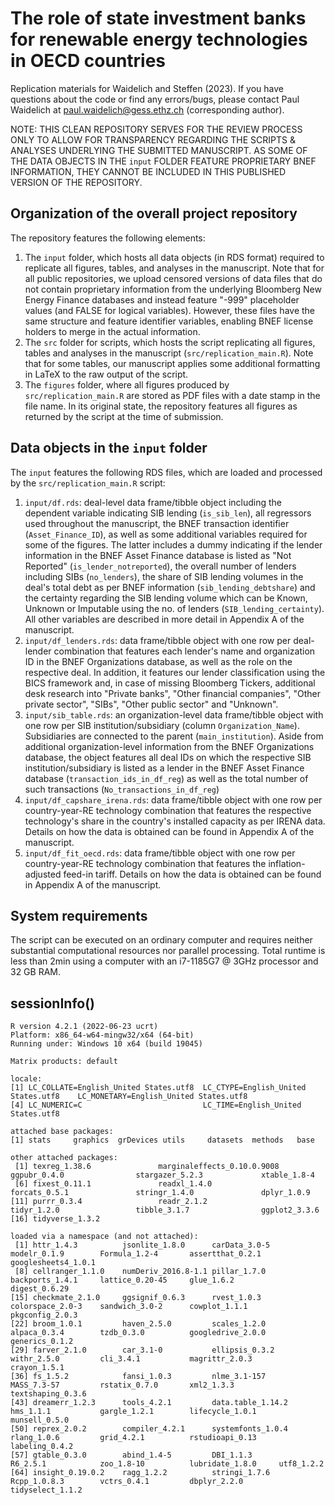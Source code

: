 # The role of state investment banks for renewable energy technologies in OECD countries
Replication materials for Waidelich and Steffen (2023). If you have questions about the code or find any errors/bugs, please contact Paul Waidelich at paul.waidelich@gess.ethz.ch (corresponding author).

NOTE: THIS CLEAN REPOSITORY SERVES FOR THE REVIEW PROCESS ONLY TO ALLOW FOR TRANSPARENCY REGARDING THE SCRIPTS & ANALYSES UNDERLYING THE SUBMITTED MANUSCRIPT. AS SOME OF THE DATA OBJECTS IN THE `input` FOLDER FEATURE PROPRIETARY BNEF INFORMATION, THEY CANNOT BE INCLUDED IN THIS PUBLISHED VERSION OF THE REPOSITORY.

## Organization of the overall project repository
The repository features the following elements:
1. The `input` folder, which hosts all data objects (in RDS format) required to replicate all figures, tables, and analyses in the manuscript. Note that for all public repositories, we upload censored versions of data files that do not contain proprietary information from the underlying Bloomberg New Energy Finance databases and instead feature "-999" placeholder values (and FALSE for logical variables). However, these files have the same structure and feature identifier variables, enabling BNEF license holders to merge in the actual information.
2. The `src` folder for scripts, which hosts the script replicating all figures, tables and analyses in the manuscript (`src/replication_main.R`). Note that for some tables, our manuscript applies some additional formatting in LaTeX to the raw output of the script.
3. The `figures` folder, where all figures produced by `src/replication_main.R` are stored as PDF files with a date stamp in the file name. In its original state, the repository features all figures as returned by the script at the time of submission.

## Data objects in the `input` folder
The  `input` features the following RDS files, which are loaded and processed by the `src/replication_main.R` script:
1. `input/df.rds`: deal-level data frame/tibble object including the dependent variable indicating SIB lending (`is_sib_len`), all regressors used throughout the manuscript, the BNEF transaction identifier (`Asset_Finance_ID`), as well as some additional variables required for some of the figures. The latter includes a dummy indicating if the lender information in the BNEF Asset Finance database is listed as "Not Reported" (`is_lender_notreported`), the overall number of lenders including SIBs (`no_lenders`), the share of SIB lending volumes in the deal's total debt as per BNEF information (`sib_lending_debtshare`) and the certainty regarding the SIB lending volume which can be Known, Unknown or Imputable using the no. of lenders (`SIB_lending_certainty`). All other variables are described in more detail in Appendix A of the manuscript.
2. `input/df_lenders.rds`: data frame/tibble object with one row per deal-lender combination that features each lender's name and organization ID in the BNEF Organizations database, as well as the role on the respective deal. In addition, it features our lender classification using the BICS framework and, in case of missing Bloomberg Tickers, additional desk research into "Private banks", "Other financial companies", "Other private sector", "SIBs", "Other public sector" and "Unknown".
3. `input/sib_table.rds`: an organization-level data frame/tibble object with one row per SIB institution/subsidiary (column `Organization_Name`). Subsidiaries are connected to the parent (`main_institution`). Aside from additional organization-level information from the BNEF Organizations database, the object features all deal IDs on which the respective SIB institution/subsidiary is listed as a lender in the BNEF Asset Finance database (`transaction_ids_in_df_reg`) as well as the total number of such transactions (`No_transactions_in_df_reg`)
4. `input/df_capshare_irena.rds`: data frame/tibble object with one row per country-year-RE technology combination that features the respective technology's share in the country's installed capacity as per IRENA data. Details on how the data is obtained can be found in Appendix A of the manuscript.
5. `input/df_fit_oecd.rds`: data frame/tibble object with one row per country-year-RE technology combination that features the inflation-adjusted feed-in tariff. Details on how the data is obtained can be found in Appendix A of the manuscript.

## System requirements
The script can be executed on an ordinary computer and requires neither substantial computational resources nor parallel processing. Total runtime is less than 2min using a computer with an i7-1185G7 @ 3GHz processor and 32 GB RAM.

## sessionInfo()
```
R version 4.2.1 (2022-06-23 ucrt)
Platform: x86_64-w64-mingw32/x64 (64-bit)
Running under: Windows 10 x64 (build 19045)

Matrix products: default

locale:
[1] LC_COLLATE=English_United States.utf8  LC_CTYPE=English_United States.utf8    LC_MONETARY=English_United States.utf8
[4] LC_NUMERIC=C                           LC_TIME=English_United States.utf8    

attached base packages:
[1] stats     graphics  grDevices utils     datasets  methods   base     

other attached packages:
 [1] texreg_1.38.6               marginaleffects_0.10.0.9008 ggpubr_0.4.0                stargazer_5.2.3             xtable_1.8-4               
 [6] fixest_0.11.1               readxl_1.4.0                forcats_0.5.1               stringr_1.4.0               dplyr_1.0.9                
[11] purrr_0.3.4                 readr_2.1.2                 tidyr_1.2.0                 tibble_3.1.7                ggplot2_3.3.6              
[16] tidyverse_1.3.2            

loaded via a namespace (and not attached):
 [1] httr_1.4.3          jsonlite_1.8.0      carData_3.0-5       modelr_0.1.9        Formula_1.2-4       assertthat_0.2.1    googlesheets4_1.0.1
 [8] cellranger_1.1.0    numDeriv_2016.8-1.1 pillar_1.7.0        backports_1.4.1     lattice_0.20-45     glue_1.6.2          digest_0.6.29      
[15] checkmate_2.1.0     ggsignif_0.6.3      rvest_1.0.3         colorspace_2.0-3    sandwich_3.0-2      cowplot_1.1.1       pkgconfig_2.0.3    
[22] broom_1.0.1         haven_2.5.0         scales_1.2.0        alpaca_0.3.4        tzdb_0.3.0          googledrive_2.0.0   generics_0.1.2     
[29] farver_2.1.0        car_3.1-0           ellipsis_0.3.2      withr_2.5.0         cli_3.4.1           magrittr_2.0.3      crayon_1.5.1       
[36] fs_1.5.2            fansi_1.0.3         nlme_3.1-157        MASS_7.3-57         rstatix_0.7.0       xml2_1.3.3          textshaping_0.3.6  
[43] dreamerr_1.2.3      tools_4.2.1         data.table_1.14.2   hms_1.1.1           gargle_1.2.1        lifecycle_1.0.1     munsell_0.5.0      
[50] reprex_2.0.2        compiler_4.2.1      systemfonts_1.0.4   rlang_1.0.6         grid_4.2.1          rstudioapi_0.13     labeling_0.4.2     
[57] gtable_0.3.0        abind_1.4-5         DBI_1.1.3           R6_2.5.1            zoo_1.8-10          lubridate_1.8.0     utf8_1.2.2         
[64] insight_0.19.0.2    ragg_1.2.2          stringi_1.7.6       Rcpp_1.0.8.3        vctrs_0.4.1         dbplyr_2.2.0        tidyselect_1.1.2
```
